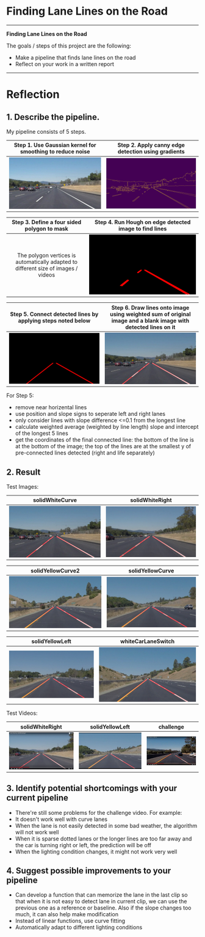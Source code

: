 # **Finding Lane Lines on the Road** 

---

**Finding Lane Lines on the Road**

The goals / steps of this project are the following:
* Make a pipeline that finds lane lines on the road
* Reflect on your work in a written report

---

# Reflection

## 1. Describe the pipeline. 

My pipeline consists of 5 steps.

Step 1. Use Gaussian kernel for smoothing to reduce noise | Step 2. Apply canny edge detection using gradients
 :---:|:---:  
![image1](./test_images_output/for_writeup/solidWhiteCurve_blurred.jpg) | ![image2](./test_images_output/for_writeup/solidWhiteCurve_canny_edges.jpg)

Step 3. Define a four sided polygon to mask | Step 4. Run Hough on edge detected image to find lines
 :---:|:---:  
The polygon vertices is automatically adapted to different size of images / videos | ![image3](./test_images_output/for_writeup/solidWhiteCurve_hough.jpg)

Step 5. Connect detected lines by applying steps noted below |  Step 6. Draw lines onto image using weighted sum of original image and a blank image with detected lines on it
 :---:|:---:  
![image4](./test_images_output/for_writeup/solidWhiteCurve_line_img.jpg) | ![image5](./test_images_output/for_writeup/solidWhiteCurve_final.jpg)

For Step 5:
* remove near horizental lines
* use position and slope signs to seperate left and right lanes
* only consider lines with slope difference <=0.1 from the longest line
* calculate weighted average (weighted by line length) slope and intercept of the longest 5 lines
* get the coordinates of the final connected line: the bottom of the line is at the bottom of the image; the top of the lines are at the smallest y of pre-connected lines detected (right and life separately)



## 2. Result
Test Images:

solidWhiteCurve | solidWhiteRight 
 :---:|:---:  
![solidWhiteCurve](./test_images_output/solidWhiteCurve_output.jpg) | ![solidWhiteRight](./test_images_output/solidWhiteRight_output.jpg)

solidYellowCurve2 | solidYellowCurve
 :---:|:---:  
![solidYellowCurve2](./test_images_output/solidYellowCurve2_output.jpg) | ![solidYellowCurve](./test_images_output/solidYellowCurve_output.jpg)

solidYellowLeft | whiteCarLaneSwitch
 :---:|:---:  
![solidYellowLeft](./test_images_output/solidYellowLeft_output.jpg) | ![whiteCarLaneSwitch](./test_images_output/whiteCarLaneSwitch_output.jpg)

Test Videos:

solidWhiteRight | solidYellowLeft | challenge
 :---:|:---:|:---:  
[![solidWhiteRight](https://github.com/chenglulu1127/CarND-LaneLines-P1/blob/master/test_images_output/for_writeup/Screen%20Shot%202018-01-25%20at%204.28.09%20PM.png)](https://youtu.be/0XKdxOibcpw) | [![solidYellowLeft](https://github.com/chenglulu1127/CarND-LaneLines-P1/blob/master/test_images_output/for_writeup/Screen%20Shot%202018-01-25%20at%204.23.12%20PM.png)](https://www.youtube.com/embed/yLxLWYqXMPI?ecver=1) | [![challenge](https://github.com/chenglulu1127/CarND-LaneLines-P1/blob/master/test_images_output/for_writeup/Screen%20Shot%202018-01-25%20at%204.29.24%20PM.png)](https://youtu.be/N1mx8rq15PY)


## 3. Identify potential shortcomings with your current pipeline
* There're still some problems for the challenge video. For example:
* It doesn't work well with curve lanes 
* When the lane is not easily detected in some bad weather, the algorithm will not work well
* When it is sparse dotted lanes or the longer lines are too far away and the car is turning right or left, the prediction will be off
* When the lighting condition changes, it might not work very well

## 4. Suggest possible improvements to your pipeline
* Can develop a function that can memorize the lane in the last clip so that when it is not easy to detect lane in current clip, we can use the previous one as a reference or baseline. Also if the slope changes too much, it can also help make modification
* Instead of linear functions, use curve fitting
* Automatically adapt to different lighting conditions 
